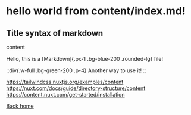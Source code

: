 # hello world from content/index.md!

## Title syntax of markdown

content

Hello, this is a [Markdown]{.px-1 .bg-blue-200 .rounded-lg} file!

::div{.w-full .bg-green-200 .p-4}
Another way to use it!
::

https://tailwindcss.nuxtjs.org/examples/content
https://nuxt.com/docs/guide/directory-structure/content
https://content.nuxt.com/get-started/installation

[Back home](/)
